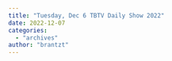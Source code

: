 ```yaml
---
title: "Tuesday, Dec 6 TBTV Daily Show 2022"
date: 2022-12-07
categories: 
  - "archives"
author: "brantzt"
---
```



